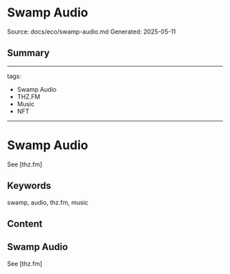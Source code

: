 # Swamp Audio
Source: docs/eco/swamp-audio.md
Generated: 2025-05-11

## Summary
---
tags:
  - Swamp Audio
  - THZ.FM
  - Music
  - NFT
---

# Swamp Audio

See [thz.fm]

## Keywords
swamp, audio, thz.fm, music

## Content
## Swamp Audio
See [thz.fm]
